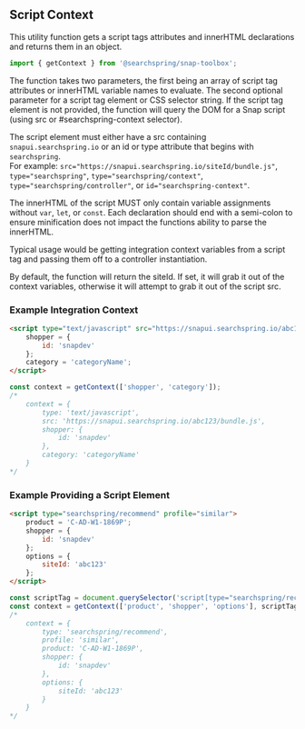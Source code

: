 ## Script Context
This utility function gets a script tags attributes and innerHTML declarations and returns them in an object.

```typescript
import { getContext } from '@searchspring/snap-toolbox';
```

The function takes two parameters, the first being an array of script tag attributes or innerHTML variable names to evaluate. The second optional parameter for a script tag element or CSS selector string. If the script tag element is not provided, the function will query the DOM for a Snap script (using src or #searchspring-context selector).

The script element must either have a src containing `snapui.searchspring.io` or an id or type attribute that begins with `searchspring`.  
For example: `src="https://snapui.searchspring.io/siteId/bundle.js"`, `type="searchspring"`, `type="searchspring/context"`, `type="searchspring/controller"`, or `id="searchspring-context"`.

The innerHTML of the script MUST only contain variable assignments without `var`, `let`, or `const`. Each declaration should end with a semi-colon to ensure minification does not impact the functions ability to parse the innerHTML.

Typical usage would be getting integration context variables from a script tag and passing them off to a controller instantiation.

By default, the function will return the siteId. If set, it will grab it out of the context variables, otherwise it will attempt to grab it out of the script src. 

### Example Integration Context

```html
<script type="text/javascript" src="https://snapui.searchspring.io/abc123/bundle.js">
	shopper = {
		id: 'snapdev'
	};
	category = 'categoryName';
</script>
```

```typescript
const context = getContext(['shopper', 'category']);
/*
	context = {
		type: 'text/javascript',
		src: 'https://snapui.searchspring.io/abc123/bundle.js',
		shopper: {
			id: 'snapdev'
		},
		category: 'categoryName'
	}
*/
```

### Example Providing a Script Element

```html
<script type="searchspring/recommend" profile="similar">
	product = 'C-AD-W1-1869P';
	shopper = {
		id: 'snapdev'
	};
	options = {
		siteId: 'abc123'
	};
</script>
```

```typescript
const scriptTag = document.querySelector('script[type="searchspring/recommend"');
const context = getContext(['product', 'shopper', 'options'], scriptTag);
/*
	context = {
		type: 'searchspring/recommend',
		profile: 'similar',
		product: 'C-AD-W1-1869P',
		shopper: {
			id: 'snapdev'
		},
		options: {
			siteId: 'abc123'
		}
	}
*/
```